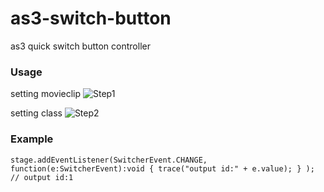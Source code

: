 as3-switch-button
=================

as3 quick switch button controller

### Usage

setting movieclip
![Step1](https://raw.github.com/wwwins/as3-switch-button/master/screenshots/Step1.png)

setting class
![Step2](https://raw.github.com/wwwins/as3-switch-button/master/screenshots/Step2.png)

### Example

```
stage.addEventListener(SwitcherEvent.CHANGE, function(e:SwitcherEvent):void { trace("output id:" + e.value); } );
// output id:1
```
